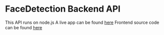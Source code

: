 # FaceDetection Backend API
This API runs on node.js 
A live app can be found [here](https://face-recognition-chamuelm.herokuapp.com/)
Frontend source code can be found [here](https://github.com/Chamuelm/facerecognition)
